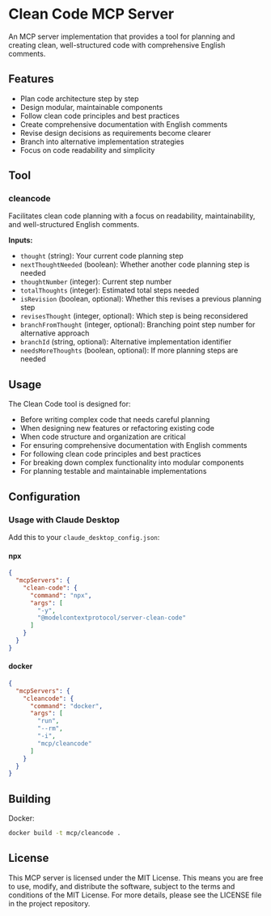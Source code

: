 # Clean Code MCP Server

An MCP server implementation that provides a tool for planning and creating clean, well-structured code with comprehensive English comments.

## Features

- Plan code architecture step by step
- Design modular, maintainable components
- Follow clean code principles and best practices
- Create comprehensive documentation with English comments
- Revise design decisions as requirements become clearer
- Branch into alternative implementation strategies
- Focus on code readability and simplicity

## Tool

### cleancode

Facilitates clean code planning with a focus on readability, maintainability, and well-structured English comments.

**Inputs:**
- `thought` (string): Your current code planning step
- `nextThoughtNeeded` (boolean): Whether another code planning step is needed
- `thoughtNumber` (integer): Current step number
- `totalThoughts` (integer): Estimated total steps needed
- `isRevision` (boolean, optional): Whether this revises a previous planning step
- `revisesThought` (integer, optional): Which step is being reconsidered
- `branchFromThought` (integer, optional): Branching point step number for alternative approach
- `branchId` (string, optional): Alternative implementation identifier
- `needsMoreThoughts` (boolean, optional): If more planning steps are needed

## Usage

The Clean Code tool is designed for:
- Before writing complex code that needs careful planning
- When designing new features or refactoring existing code
- When code structure and organization are critical
- For ensuring comprehensive documentation with English comments
- For following clean code principles and best practices
- For breaking down complex functionality into modular components
- For planning testable and maintainable implementations

## Configuration

### Usage with Claude Desktop

Add this to your `claude_desktop_config.json`:

#### npx

```json
{
  "mcpServers": {
    "clean-code": {
      "command": "npx",
      "args": [
        "-y",
        "@modelcontextprotocol/server-clean-code"
      ]
    }
  }
}
```

#### docker

```json
{
  "mcpServers": {
    "cleancode": {
      "command": "docker",
      "args": [
        "run",
        "--rm",
        "-i",
        "mcp/cleancode"
      ]
    }
  }
}
```

## Building

Docker:

```bash
docker build -t mcp/cleancode .
```

## License

This MCP server is licensed under the MIT License. This means you are free to use, modify, and distribute the software, subject to the terms and conditions of the MIT License. For more details, please see the LICENSE file in the project repository.
